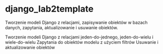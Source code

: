 # django_lab2template

Tworzenie modeli Django z relacjami, zapisywanie obiektów w bazach danych, zapytania, aktualizowanie i usuwanie obiektów.


Tworzenie modeli Django z relacjami jeden-do-jednego, jeden-do-wielu i wiele-do-wielu
Zapytania do obiektów modelu z użyciem filtrów
Usuwanie i aktualizowanie obiektów


